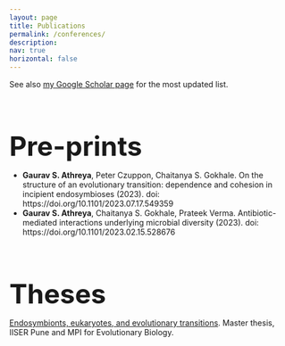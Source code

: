 ```yaml
---
layout: page
title: Publications
permalink: /conferences/
description: 
nav: true
horizontal: false
---
```


See also [my Google Scholar page](https://scholar.google.com/citations?user=nh8x3iIAAAAJ&hl=en&authuser=1) for the most updated list. 

<b> <font size="7">  
Pre-prints
</font>  </b>

<ul>
<li> <b>Gaurav S. Athreya</b>, Peter Czuppon, Chaitanya S. Gokhale. On the structure of an evolutionary transition: dependence and cohesion in incipient endosymbioses (2023). 
  doi: https://doi.org/10.1101/2023.07.17.549359  </li>

<li> <b>Gaurav S. Athreya</b>, Chaitanya S. Gokhale, Prateek Verma. Antibiotic-mediated interactions underlying microbial diversity (2023).
doi: https://doi.org/10.1101/2023.02.15.528676 </li>
</ul>

<b> <font size="7">  
Theses
</font>  </b> 

[Endosymbionts, eukaryotes, and evolutionary transitions](https://dr.iiserpune.ac.in:8080/xmlui/handle/123456789/7888). Master thesis, IISER Pune and MPI for Evolutionary Biology. 


